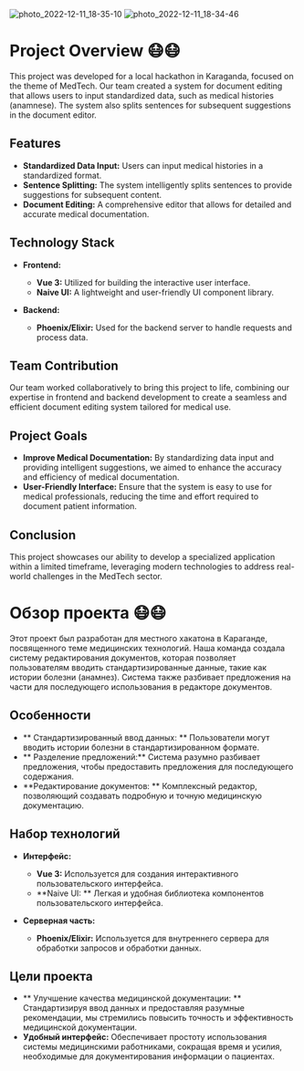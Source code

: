![photo_2022-12-11_18-35-10](https://github.com/kalachlegends/nurse_umbrella/assets/90833872/4ac9cda7-6167-43a5-ac14-fbaa6c05408e)
![photo_2022-12-11_18-34-46](https://github.com/kalachlegends/nurse_umbrella/assets/90833872/432fa1d9-0f75-40d6-9d6b-ecddc1f27dee)

# Project Overview 😷😷

This project was developed for a local hackathon in Karaganda, focused on the theme of MedTech. Our team created a system for document editing that allows users to input standardized data, such as medical histories (anamnese). The system also splits sentences for subsequent suggestions in the document editor.

## Features

- **Standardized Data Input:** Users can input medical histories in a standardized format.
- **Sentence Splitting:** The system intelligently splits sentences to provide suggestions for subsequent content.
- **Document Editing:** A comprehensive editor that allows for detailed and accurate medical documentation.

## Technology Stack

- **Frontend:**
  - **Vue 3:** Utilized for building the interactive user interface.
  - **Naive UI:** A lightweight and user-friendly UI component library.
  
- **Backend:**
  - **Phoenix/Elixir:** Used for the backend server to handle requests and process data.

## Team Contribution

Our team worked collaboratively to bring this project to life, combining our expertise in frontend and backend development to create a seamless and efficient document editing system tailored for medical use.

## Project Goals

- **Improve Medical Documentation:** By standardizing data input and providing intelligent suggestions, we aimed to enhance the accuracy and efficiency of medical documentation.
- **User-Friendly Interface:** Ensure that the system is easy to use for medical professionals, reducing the time and effort required to document patient information.

## Conclusion

This project showcases our ability to develop a specialized application within a limited timeframe, leveraging modern technologies to address real-world challenges in the MedTech sector.


# Обзор проекта 😷😷

Этот проект был разработан для местного хакатона в Караганде, посвященного теме медицинских технологий. Наша команда создала систему редактирования документов, которая позволяет пользователям вводить стандартизированные данные, такие как истории болезни (анамнез). Система также разбивает предложения на части для последующего использования в редакторе документов.

## Особенности

- ** Стандартизированный ввод данных: ** Пользователи могут вводить истории болезни в стандартизированном формате.
- ** Разделение предложений:** Система разумно разбивает предложения, чтобы предоставить предложения для последующего содержания.
- **Редактирование документов: ** Комплексный редактор, позволяющий создавать подробную и точную медицинскую документацию.

## Набор технологий

- **Интерфейс:**
  - **Vue 3:** Используется для создания интерактивного пользовательского интерфейса.
  - **Naive UI: ** Легкая и удобная библиотека компонентов пользовательского интерфейса.
  
- **Серверная часть:**
  - **Phoenix/Elixir:** Используется для внутреннего сервера для обработки запросов и обработки данных.


## Цели проекта

- ** Улучшение качества медицинской документации: ** Стандартизируя ввод данных и предоставляя разумные рекомендации, мы стремились повысить точность и эффективность медицинской документации.
- **Удобный интерфейс:** Обеспечивает простоту использования системы медицинскими работниками, сокращая время и усилия, необходимые для документирования информации о пациентах.
